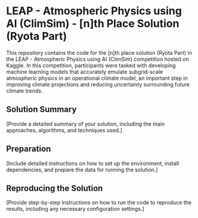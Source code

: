 # LEAP - Atmospheric Physics using AI (ClimSim) - [n]th Place Solution (Ryota Part)

This repository contains the code for the [n]th place solution (Ryota Part) in the LEAP - Atmospheric Physics using AI (ClimSim) competition hosted on Kaggle. In this competition, participants were tasked with developing machine learning models that accurately emulate subgrid-scale atmospheric physics in an operational climate model, an important step in improving climate projections and reducing uncertainty surrounding future climate trends.

## Solution Summary

[Provide a detailed summary of your solution, including the main approaches, algorithms, and techniques used.]

## Preparation

[Include detailed instructions on how to set up the environment, install dependencies, and prepare the data for running the solution.]

## Reproducing the Solution

[Provide step-by-step instructions on how to run the code to reproduce the results, including any necessary configuration settings.]
